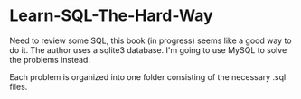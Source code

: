 Learn-SQL-The-Hard-Way
======================

Need to review some SQL, this book (in progress) seems like a good way to do it. The author uses a sqlite3 
database. I'm going to use MySQL to solve the problems instead. 

Each problem is organized into one folder consisting of the necessary .sql files. 
